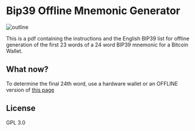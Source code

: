 # Bip39 Offline Mnemonic Generator

![outline](https://github.com/llvllch/Bip39-Dice/blob/master/images/rolls.png)

This is a pdf containing the instructions and the English BIP39 list for offline generation of the first 23 words of a 24 word BIP39 mnemonic for a Bitcoin Wallet.

## What now?

To determine the final 24th word, use a hardware wallet or an OFFLINE version of [this page](https://iancoleman.io/bip39/)

## License

GPL 3.0
